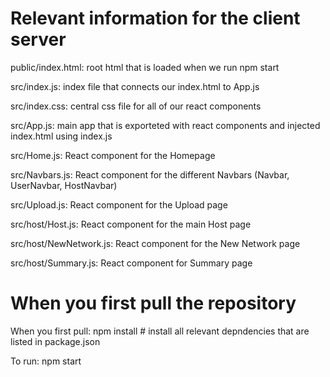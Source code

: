 # Relevant information for the client server  

public/index.html: root html that is loaded when we run npm start  

src/index.js: index file that connects our index.html to App.js  

src/index.css: central css file for all of our react components  

src/App.js: main app that is exporteted with react components and injected index.html using index.js  

src/Home.js: React component for the Homepage  

src/Navbars.js: React component for the different Navbars (Navbar, UserNavbar, HostNavbar)  

src/Upload.js: React component for the Upload page  

src/host/Host.js: React component for the main Host page  

src/host/NewNetwork.js: React component for the New Network page  

src/host/Summary.js: React component for Summary page  



# When you first pull the repository  

When you first pull: npm install # install all relevant depndencies that are listed in package.json  

To run: npm start  
